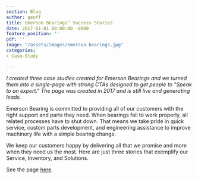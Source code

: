 ```yaml
---
section: Blog
author: geoff
title: Emerson Bearings’ Success Stories
date: 2017-01-01 08:00:00 -0500
feature_position: ''
pdf: ''
image: "/assets/images/emerson bearings.jpg"
categories:
- Case-Study

---
```

_I created three case studies created for Emerson Bearings and we turned them into a single-page with strong CTAs designed to get people to "Speak to an expert." The page was created in 2017 and is still live and generating leads._

Emerson Bearing is committed to providing all of our customers with the right support and parts they need. When bearings fail to work properly, all related processes have to shut down. That means we take pride in quick service, custom parts development, and engineering assistance to improve machinery life with a simple bearing change.

We keep our customers happy by delivering all that we promise and more when they need us the most. Here are just three stories that exemplify our Service, Inventory, and Solutions.

See the page [here](https://www.emersonbearing.com/case-studies).